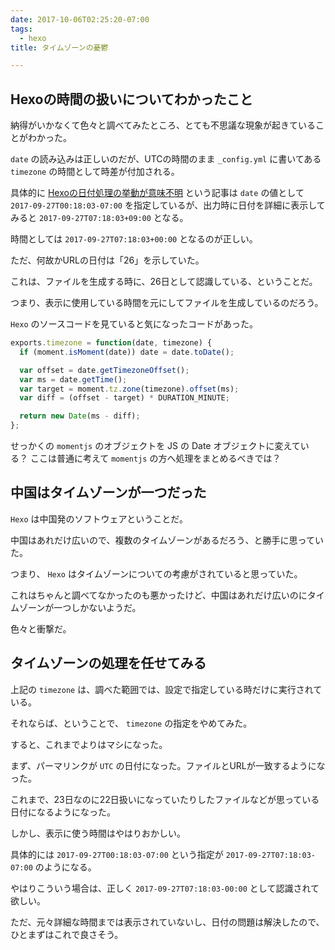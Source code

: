 ```yaml
---
date: 2017-10-06T02:25:20-07:00
tags:
  - hexo
title: タイムゾーンの憂鬱

---
```


## Hexoの時間の扱いについてわかったこと

納得がいかなくて色々と調べてみたところ、とても不思議な現象が起きていることがわかった。

`date` の読み込みは正しいのだが、UTCの時間のまま `_config.yml` に書いてある `timezone` の時間として時差が付加される。

具体的に [Hexoの日付処理の挙動が意味不明](/2017/09/27/071803/) という記事は `date` の値として `2017-09-27T00:18:03-07:00` を指定しているが、出力時に日付を詳細に表示してみると `2017-09-27T07:18:03+09:00` となる。

時間としては `2017-09-27T07:18:03+00:00` となるのが正しい。

ただ、何故かURLの日付は「26」を示していた。

これは、ファイルを生成する時に、26日として認識している、ということだ。

つまり、表示に使用している時間を元にしてファイルを生成しているのだろう。

`Hexo` のソースコードを見ていると気になったコードがあった。

```js
exports.timezone = function(date, timezone) {
  if (moment.isMoment(date)) date = date.toDate();

  var offset = date.getTimezoneOffset();
  var ms = date.getTime();
  var target = moment.tz.zone(timezone).offset(ms);
  var diff = (offset - target) * DURATION_MINUTE;

  return new Date(ms - diff);
};
```

せっかくの `momentjs` のオブジェクトを JS の Date オブジェクトに変えている？
ここは普通に考えて `momentjs` の方へ処理をまとめるべきでは？

## 中国はタイムゾーンが一つだった

`Hexo` は中国発のソフトウェアということだ。

中国はあれだけ広いので、複数のタイムゾーンがあるだろう、と勝手に思っていた。

つまり、 `Hexo` はタイムゾーンについての考慮がされていると思っていた。

これはちゃんと調べてなかったのも悪かったけど、中国はあれだけ広いのにタイムゾーンが一つしかないようだ。

色々と衝撃だ。

## タイムゾーンの処理を任せてみる

上記の `timezone` は、調べた範囲では、設定で指定している時だけに実行されている。

それならば、ということで、 `timezone` の指定をやめてみた。

すると、これまでよりはマシになった。

まず、パーマリンクが `UTC` の日付になった。ファイルとURLが一致するようになった。

これまで、23日なのに22日扱いになっていたりしたファイルなどが思っている日付になるようになった。

しかし、表示に使う時間はやはりおかしい。

具体的には `2017-09-27T00:18:03-07:00` という指定が `2017-09-27T07:18:03-07:00` のようになる。

やはりこういう場合は、正しく `2017-09-27T07:18:03-00:00` として認識されて欲しい。

ただ、元々詳細な時間までは表示されていないし、日付の問題は解決したので、ひとまずはこれで良さそう。
